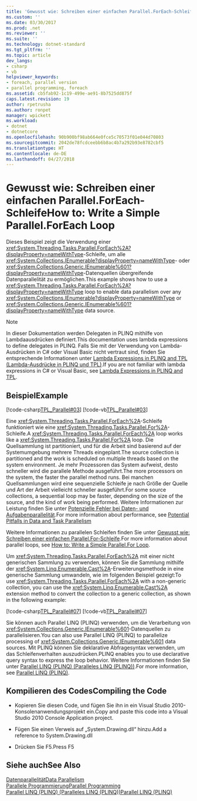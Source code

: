 ```yaml
---
title: 'Gewusst wie: Schreiben einer einfachen Parallel.ForEach-Schleife'
ms.custom: ''
ms.date: 03/30/2017
ms.prod: .net
ms.reviewer: ''
ms.suite: ''
ms.technology: dotnet-standard
ms.tgt_pltfrm: ''
ms.topic: article
dev_langs:
- csharp
- vb
helpviewer_keywords:
- foreach, parallel version
- parallel programming, foreach
ms.assetid: cb5fab92-1c19-499e-ae91-8b7525dd875f
caps.latest.revision: 19
author: rpetrusha
ms.author: ronpet
manager: wpickett
ms.workload:
- dotnet
- dotnetcore
ms.openlocfilehash: 90b900bf98ab664e0fce5c70573f01e044d70803
ms.sourcegitcommit: 2042de78fcdceebb6b8ac4b7a292b93e8782cbf5
ms.translationtype: HT
ms.contentlocale: de-DE
ms.lasthandoff: 04/27/2018
---
```

# <a name="how-to-write-a-simple-parallelforeach-loop"></a><span data-ttu-id="8b365-102">Gewusst wie: Schreiben einer einfachen Parallel.ForEach-Schleife</span><span class="sxs-lookup"><span data-stu-id="8b365-102">How to: Write a Simple Parallel.ForEach Loop</span></span>
<span data-ttu-id="8b365-103">Dieses Beispiel zeigt die Verwendung einer <xref:System.Threading.Tasks.Parallel.ForEach%2A?displayProperty=nameWithType>-Schleife, um alle <xref:System.Collections.IEnumerable?displayProperty=nameWithType>- oder <xref:System.Collections.Generic.IEnumerable%601?displayProperty=nameWithType>-Datenquellen übergreifende Datenparallelität zu ermöglichen.</span><span class="sxs-lookup"><span data-stu-id="8b365-103">This example shows how to use a <xref:System.Threading.Tasks.Parallel.ForEach%2A?displayProperty=nameWithType> loop to enable data parallelism over any <xref:System.Collections.IEnumerable?displayProperty=nameWithType> or <xref:System.Collections.Generic.IEnumerable%601?displayProperty=nameWithType> data source.</span></span>  
  
> [!NOTE]
>  <span data-ttu-id="8b365-104">In dieser Dokumentation werden Delegaten in PLINQ mithilfe von Lambdaausdrücken definiert.</span><span class="sxs-lookup"><span data-stu-id="8b365-104">This documentation uses lambda expressions to define delegates in PLINQ.</span></span> <span data-ttu-id="8b365-105">Falls Sie mit der Verwendung von Lambda-Ausdrücken in C# oder Visual Basic nicht vertraut sind, finden Sie entsprechende Informationen unter [Lambda Expressions in PLINQ and TPL (Lambda-Ausdrücke in PLINQ und TPL)](../../../docs/standard/parallel-programming/lambda-expressions-in-plinq-and-tpl.md).</span><span class="sxs-lookup"><span data-stu-id="8b365-105">If you are not familiar with lambda expressions in C# or Visual Basic, see [Lambda Expressions in PLINQ and TPL](../../../docs/standard/parallel-programming/lambda-expressions-in-plinq-and-tpl.md).</span></span>  
  
## <a name="example"></a><span data-ttu-id="8b365-106">Beispiel</span><span class="sxs-lookup"><span data-stu-id="8b365-106">Example</span></span>  
 [!code-csharp[TPL_Parallel#03](../../../samples/snippets/csharp/VS_Snippets_Misc/tpl_parallel/cs/simpleforeach.cs#03)]
 [!code-vb[TPL_Parallel#03](../../../samples/snippets/visualbasic/VS_Snippets_Misc/tpl_parallel/vb/simpleforeach.vb#03)]  
  
 <span data-ttu-id="8b365-107">Eine <xref:System.Threading.Tasks.Parallel.ForEach%2A>-Schleife funktioniert wie eine <xref:System.Threading.Tasks.Parallel.For%2A>-Schleife.</span><span class="sxs-lookup"><span data-stu-id="8b365-107">A <xref:System.Threading.Tasks.Parallel.ForEach%2A> loop works like a <xref:System.Threading.Tasks.Parallel.For%2A> loop.</span></span> <span data-ttu-id="8b365-108">Die Quellsammlung ist partitioniert, und für die Arbeit sind basierend auf der Systemumgebung mehrere Threads eingeplant.</span><span class="sxs-lookup"><span data-stu-id="8b365-108">The source collection is partitioned and the work is scheduled on multiple threads based on the system environment.</span></span> <span data-ttu-id="8b365-109">Je mehr Prozessoren das System aufweist, desto schneller wird die parallele Methode ausgeführt.</span><span class="sxs-lookup"><span data-stu-id="8b365-109">The more processors on the system, the faster the parallel method runs.</span></span> <span data-ttu-id="8b365-110">Bei manchen Quellsammlungen wird eine sequenzielle Schleife je nach Größe der Quelle und Art der Arbeit vielleicht schneller ausgeführt.</span><span class="sxs-lookup"><span data-stu-id="8b365-110">For some source collections, a sequential loop may be faster, depending on the size of the source, and the kind of work being performed.</span></span> <span data-ttu-id="8b365-111">Weitere Informationen zur Leistung finden Sie unter [Potenzielle Fehler bei Daten- und Aufgabenparallelität](../../../docs/standard/parallel-programming/potential-pitfalls-in-data-and-task-parallelism.md).</span><span class="sxs-lookup"><span data-stu-id="8b365-111">For more information about performance, see [Potential Pitfalls in Data and Task Parallelism](../../../docs/standard/parallel-programming/potential-pitfalls-in-data-and-task-parallelism.md)</span></span>  
  
 <span data-ttu-id="8b365-112">Weitere Informationen zu parallelen Schleifen finden Sie unter [Gewusst wie: Schreiben einer einfachen Parallel.For-Schleife](../../../docs/standard/parallel-programming/how-to-write-a-simple-parallel-for-loop.md).</span><span class="sxs-lookup"><span data-stu-id="8b365-112">For more information about parallel loops, see [How to: Write a Simple Parallel.For Loop](../../../docs/standard/parallel-programming/how-to-write-a-simple-parallel-for-loop.md).</span></span>  
  
 <span data-ttu-id="8b365-113">Um <xref:System.Threading.Tasks.Parallel.ForEach%2A> mit einer nicht generischen Sammlung zu verwenden, können Sie die Sammlung mithilfe der <xref:System.Linq.Enumerable.Cast%2A>-Erweiterungsmethode in eine generische Sammlung umwandeln, wie im folgenden Beispiel gezeigt:</span><span class="sxs-lookup"><span data-stu-id="8b365-113">To use <xref:System.Threading.Tasks.Parallel.ForEach%2A> with a non-generic collection, you can use the <xref:System.Linq.Enumerable.Cast%2A> extension method to convert the collection to a generic collection, as shown in the following example:</span></span>  
  
 [!code-csharp[TPL_Parallel#07](../../../samples/snippets/csharp/VS_Snippets_Misc/tpl_parallel/cs/nongeneric.cs#07)]
 [!code-vb[TPL_Parallel#07](../../../samples/snippets/visualbasic/VS_Snippets_Misc/tpl_parallel/vb/nongeneric.vb#07)]  
  
 <span data-ttu-id="8b365-114">Sie können auch Parallel LINQ (PLINQ) verwenden, um die Verarbeitung von <xref:System.Collections.Generic.IEnumerable%601>-Datenquellen zu parallelisieren.</span><span class="sxs-lookup"><span data-stu-id="8b365-114">You can also use Parallel LINQ (PLINQ) to parallelize processing of <xref:System.Collections.Generic.IEnumerable%601> data sources.</span></span> <span data-ttu-id="8b365-115">Mit PLINQ können Sie deklarative Abfragesyntax verwenden, um das Schleifenverhalten auszudrücken.</span><span class="sxs-lookup"><span data-stu-id="8b365-115">PLINQ enables you to use declarative query syntax to express the loop behavior.</span></span> <span data-ttu-id="8b365-116">Weitere Informationen finden Sie unter [Parallel LINQ (PLINQ) (Paralleles LINQ (PLINQ))](../../../docs/standard/parallel-programming/parallel-linq-plinq.md).</span><span class="sxs-lookup"><span data-stu-id="8b365-116">For more information, see [Parallel LINQ (PLINQ)](../../../docs/standard/parallel-programming/parallel-linq-plinq.md).</span></span>  
  
## <a name="compiling-the-code"></a><span data-ttu-id="8b365-117">Kompilieren des Codes</span><span class="sxs-lookup"><span data-stu-id="8b365-117">Compiling the Code</span></span>  
  
-   <span data-ttu-id="8b365-118">Kopieren Sie diesen Code, und fügen Sie ihn in ein Visual Studio 2010-Konsolenanwendungsprojekt ein.</span><span class="sxs-lookup"><span data-stu-id="8b365-118">Copy and paste this code into a Visual Studio 2010 Console Application project.</span></span>  
  
-   <span data-ttu-id="8b365-119">Fügen Sie einen Verweis auf „System.Drawing.dll“ hinzu.</span><span class="sxs-lookup"><span data-stu-id="8b365-119">Add a reference to System.Drawing.dll</span></span>  
  
-   <span data-ttu-id="8b365-120">Drücken Sie F5.</span><span class="sxs-lookup"><span data-stu-id="8b365-120">Press F5</span></span>  
  
## <a name="see-also"></a><span data-ttu-id="8b365-121">Siehe auch</span><span class="sxs-lookup"><span data-stu-id="8b365-121">See Also</span></span>  
 [<span data-ttu-id="8b365-122">Datenparallelität</span><span class="sxs-lookup"><span data-stu-id="8b365-122">Data Parallelism</span></span>](../../../docs/standard/parallel-programming/data-parallelism-task-parallel-library.md)  
 [<span data-ttu-id="8b365-123">Parallele Programmierung</span><span class="sxs-lookup"><span data-stu-id="8b365-123">Parallel Programming</span></span>](../../../docs/standard/parallel-programming/index.md)  
 [<span data-ttu-id="8b365-124">Parallel LINQ (PLINQ) (Paralleles LINQ (PLINQ))</span><span class="sxs-lookup"><span data-stu-id="8b365-124">Parallel LINQ (PLINQ)</span></span>](../../../docs/standard/parallel-programming/parallel-linq-plinq.md)
